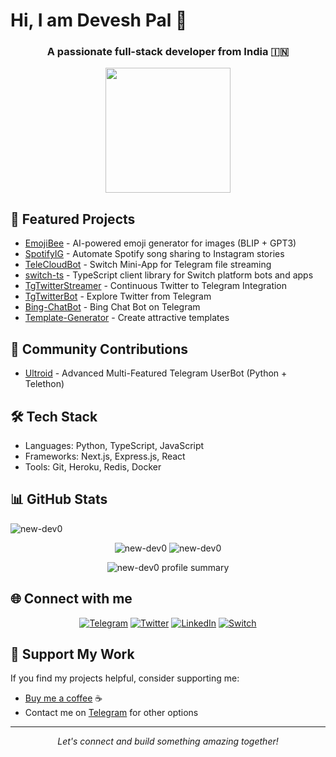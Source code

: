 # Hi, I am Devesh Pal 👋
<h3 align="center">A passionate full-stack developer from India 🇮🇳</h3>


<p align="center">
<img width="200" src="https://media0.giphy.com/media/LLKRc4dEfKH3FHvAGw/giphy.webp?cid=6c09b952a406e9df93b96a7929ebec5bf6dfd93197788592&rid=giphy.webp&ct=g"> 
</p>

## 🚀 Featured Projects
- [EmojiBee](https://github.com/New-dev0/EmojiBee) - AI-powered emoji generator for images (BLIP + GPT3)
- [SpotifyIG](https://github.com/New-dev0/SpotifyIG) - Automate Spotify song sharing to Instagram stories
- [TeleCloudBot](https://github.com/New-dev0/TeleCloudBot) - Switch Mini-App for Telegram file streaming
- [switch-ts](https://github.com/New-dev0/switch-ts) - TypeScript client library for Switch platform bots and apps
- [TgTwitterStreamer](https://github.com/New-dev0/TgTwitterStreamer) - Continuous Twitter to Telegram Integration
- [TgTwitterBot](https://github.com/New-dev0/TgTwitterBot) - Explore Twitter from Telegram
- [Bing-ChatBot](https://github.com/New-dev0/Bing-ChatBot) - Bing Chat Bot on Telegram
- [Template-Generator](https://github.com/New-dev0/Template-Generator) - Create attractive templates

## 🌟 Community Contributions
- [Ultroid](https://github.com/TeamUltroid/Ultroid) - Advanced Multi-Featured Telegram UserBot (Python + Telethon)

## 🛠️ Tech Stack
- Languages: Python, TypeScript, JavaScript
- Frameworks: Next.js, Express.js, React
- Tools: Git, Heroku, Redis, Docker

## 📊 GitHub Stats
<p align="left"> <img src="https://visitor-badge.laobi.icu/badge?page_id=New-dev0" alt="new-dev0" /> </p>

<p align="center">
  <img src="https://github-readme-stats.vercel.app/api?username=new-dev0&show_icons=true&theme=radical" alt="new-dev0" />
  <img src="https://github-readme-streak-stats.herokuapp.com/?user=new-dev0&theme=radical" alt="new-dev0" />
</p>
<p align="center">
  <img src="https://github-profile-summary-cards.vercel.app/api/cards/profile-details?username=new-dev0&theme=radical" alt="new-dev0 profile summary" />
</p>


## 🌐 Connect with me
<p align="center">
  <a href="https://t.me/karboncopy"><img alt="Telegram" src="https://img.shields.io/badge/Telegram-2CA5E0?style=for-the-badge&logo=telegram&logoColor=white"/></a>
  <a href="https://twitter.com/NewDev0"><img alt="Twitter" src="https://img.shields.io/badge/Twitter-1DA1F2?style=for-the-badge&logo=twitter&logoColor=white"/></a>
  <a href="https://www.linkedin.com/in/deveshpal0/"><img alt="LinkedIn" src="https://img.shields.io/badge/LinkedIn-0077B5?style=for-the-badge&logo=linkedin&logoColor=white"/></a>
  <a href="https://switch.click/u/india"><img alt="Switch" src="https://img.shields.io/badge/Switch-FFA500?style=for-the-badge&logo=switch&logoColor=white"/></a>
</p>


## 💖 Support My Work
If you find my projects helpful, consider supporting me:
- [Buy me a coffee](https://t.me/karboncopy) ☕
- Contact me on [Telegram](https://t.me/karboncopy) for other options

<hr>

<p align="center">
  <i>Let's connect and build something amazing together!</i>
</p>
